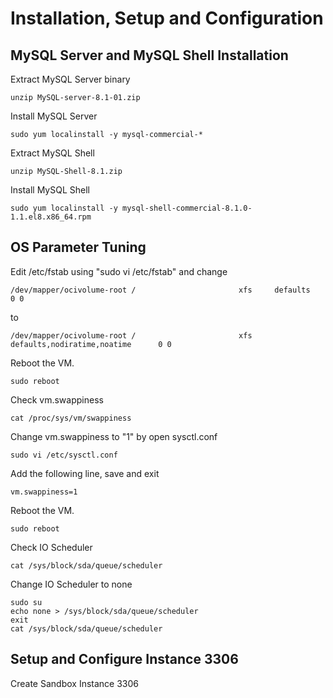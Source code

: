 # Installation, Setup and Configuration
## MySQL Server and MySQL Shell Installation
Extract MySQL Server binary
```
unzip MySQL-server-8.1-01.zip
```
Install MySQL Server
```
sudo yum localinstall -y mysql-commercial-*
```
Extract MySQL Shell
```
unzip MySQL-Shell-8.1.zip
```
Install MySQL Shell
```
sudo yum localinstall -y mysql-shell-commercial-8.1.0-1.1.el8.x86_64.rpm
```
## OS Parameter Tuning
Edit /etc/fstab using "sudo vi /etc/fstab" and change 
```
/dev/mapper/ocivolume-root /                       xfs     defaults        0 0
```
to
```
/dev/mapper/ocivolume-root /                       xfs     defaults,nodiratime,noatime      0 0
```
Reboot the VM.
```
sudo reboot
```
Check vm.swappiness
```
cat /proc/sys/vm/swappiness
```
Change vm.swappiness to "1" by open sysctl.conf
```
sudo vi /etc/sysctl.conf
```
Add the following line, save and exit
```
vm.swappiness=1
```
Reboot the VM.
```
sudo reboot
```
Check IO Scheduler
```
cat /sys/block/sda/queue/scheduler
```
Change IO Scheduler to none
```
sudo su
echo none > /sys/block/sda/queue/scheduler
exit
cat /sys/block/sda/queue/scheduler
```
## Setup and Configure Instance 3306
Create Sandbox Instance 3306
```

```
